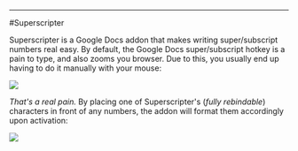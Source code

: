 ---
#Superscripter

Superscripter is a Google Docs addon that makes writing super/subscript numbers real easy. By default, the Google Docs super/subscript hotkey is a pain to type, and also zooms you browser. Due to this, you usually end up having to do it manually with your mouse:


![](http://i.imgur.com/9xChhVs.gif)

*That's a real pain.* By placing one of Superscripter's (*fully rebindable*) characters in front of any numbers, the addon will format them accordingly upon activation:


![](http://i.imgur.com/6umahU1.gif)